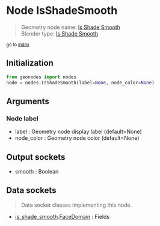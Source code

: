 
# Node IsShadeSmooth

> Geometry node name: [Is Shade Smooth](https://docs.blender.org/manual/en/latest/modeling/geometry_nodes/mesh/is_shade_smooth.html)<br>
  Blender type: [Is Shade Smooth](https://docs.blender.org/api/current/bpy.types.GeometryNodeInputShadeSmooth.html)
  
<sub>go to [index](/docs/index.md)</sub>

## Initialization

```python
from geonodes import nodes
node = nodes.IsShadeSmooth(label=None, node_color=None)
```



## Arguments


### Node label

- label : Geometry node display label (default=None)
- node_color : Geometry node color (default=None)

## Output sockets

- smooth : Boolean

## Data sockets

> Data socket classes implementing this node.
  
  
- [is_shade_smooth](???).[FaceDomain](???) : Fields
  
